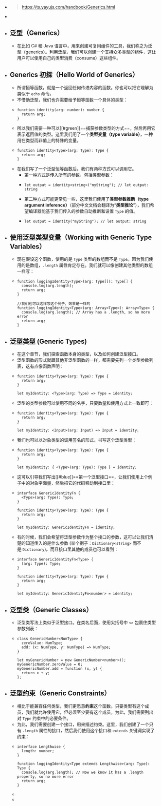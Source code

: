 - > https://ts.yayujs.com/handbook/Generics.html
-
- ## 泛型（Generics）
	- 在比如 C# 和 Java 语言中，用来创建可复用组件的工具，我们称之为泛型（generics）。利用泛型，我们可以创建一个支持众多类型的组件，这让用户可以使用自己的类型消费（consume）这些组件。
- ## Generics 初探（Hello World of Generics）
	- 所谓恒等函数，就是一个返回任何传进内容的函数。你也可以把它理解为类似于 `echo` 命令。
	- 不借助泛型，我们也许需要给予恒等函数一个具体的类型：
	- ```
	  function identity(arg: number): number {
	    return arg;
	  }
	  ```
	- 所以我们需要一种可以[[#green]]==捕获参数类型的方式==，然后再用它表示返回值的类型。这里我们用了一个**类型变量（type variable）**，一种用在类型而非值上的特殊的变量。
	- ```
	  function identity<Type>(arg: Type): Type {
	    return arg;
	  }
	  ```
	- 在我们写了一个泛型恒等函数后，我们有两种方式可以调用它。
		- 第一种方式是传入所有的参数，包括类型参数：
		- ```
		  let output = identity<string>("myString"); // let output: string
		  ```
		- 第二种方式可能更常见一些，这里我们使用了**类型参数推断（type argument inference）**（部分中文文档会翻译为“**类型推论**”），我们希望编译器能基于我们传入的参数自动推断和设置 `Type` 的值。
		- ```
		  let output = identity("myString"); // let output: string
		  ```
- ## 使用泛型类型变量（Working with Generic Type Variables）
	- 现在假设这个函数，使用的是 `Type` 类型的数组而不是 `Type`。因为我们使用的是数组，`.length` 属性肯定存在。我们就可以像创建其他类型的数组一样写：
	- ```
	  function loggingIdentity<Type>(arg: Type[]): Type[] {
	    console.log(arg.length);
	    return arg;
	  }
	  
	  //我们也可以这样写这个例子，效果是一样的
	  function loggingIdentity<Type>(arg: Array<Type>): Array<Type> {
	    console.log(arg.length); // Array has a .length, so no more error
	    return arg;
	  }
	  ```
- ## 泛型类型 (Generic Types)
	- 在这个章节，我们探索函数本身的类型，以及如何创建泛型接口。
	- 泛型函数的形式就跟其他非泛型函数的一样，都需要先列一个类型参数列表，这有点像函数声明：
	- ```
	  function identity<Type>(arg: Type): Type {
	    return arg;
	  }
	   
	  let myIdentity: <Type>(arg: Type) => Type = identity;
	  ```
	- 泛型的类型参数可以使用不同的名字，只要数量和使用方式上一致即可：
	- ```
	  function identity<Type>(arg: Type): Type {
	    return arg;
	  }
	   
	  let myIdentity: <Input>(arg: Input) => Input = identity;
	  ```
	- 我们也可以以对象类型的调用签名的形式，书写这个泛型类型：
	- ```
	  function identity<Type>(arg: Type): Type {
	    return arg;
	  }
	   
	  let myIdentity: { <Type>(arg: Type): Type } = identity;
	  ```
	- 这可以引导我们写出[[#blue]]==第一个泛型接口==，让我们使用上个例子中的对象字面量，然后把它的代码移动到接口里：
	- ```
	  interface GenericIdentityFn {
	    <Type>(arg: Type): Type;
	  }
	   
	  function identity<Type>(arg: Type): Type {
	    return arg;
	  }
	   
	  let myIdentity: GenericIdentityFn = identity;
	  ```
	- 有的时候，我们会希望将泛型参数作为整个接口的参数，这可以让我们清楚的知道传入的是什么参数 (举个例子：`Dictionary<string>` 而不是 `Dictionary`)。而且接口里其他的成员也可以看到：
	- ```
	  interface GenericIdentityFn<Type> {
	    (arg: Type): Type;
	  }
	   
	  function identity<Type>(arg: Type): Type {
	    return arg;
	  }
	   
	  let myIdentity: GenericIdentityFn<number> = identity;
	  ```
- ## 泛型类（Generic Classes）
	- 泛型类写法上类似于泛型接口。在类名后面，使用尖括号中 `<>` 包裹住类型参数列表：
	- ```
	  class GenericNumber<NumType> {
	    zeroValue: NumType;
	    add: (x: NumType, y: NumType) => NumType;
	  }
	   
	  let myGenericNumber = new GenericNumber<number>();
	  myGenericNumber.zeroValue = 0;
	  myGenericNumber.add = function (x, y) {
	    return x + y;
	  };
	  ```
- ## 泛型约束（Generic Constraints）
	- 相比于能兼容任何类型，我们更愿意**约束**这个函数。只要类型有这个成员，我们就允许使用它，但必须至少要有这个成员。为此，我们需要列出对 `Type` 约束中的必要条件。
	- 为此，我们需要创建一个接口，用来描述约束。这里，我们创建了一个只有 `.length` 属性的接口，然后我们使用这个接口和 `extends` 关键词实现了约束：
	- ```
	  interface Lengthwise {
	    length: number;
	  }
	   
	  function loggingIdentity<Type extends Lengthwise>(arg: Type): Type {
	    console.log(arg.length); // Now we know it has a .length property, so no more error
	    return arg;
	  }
	  ```
	-
	-
